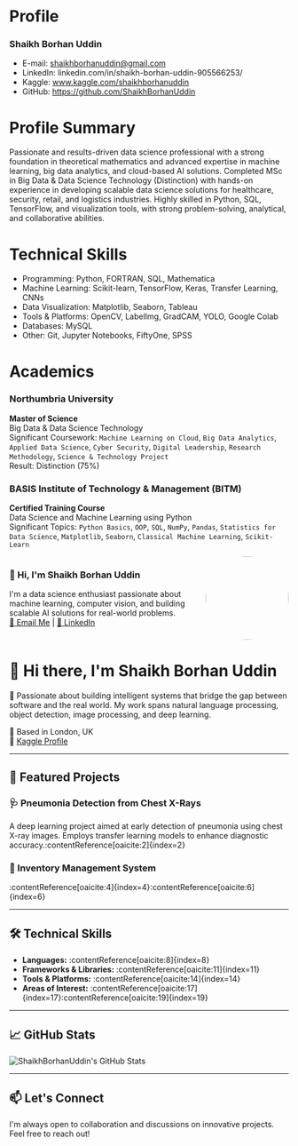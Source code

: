 # Profile

### Shaikh Borhan Uddin
- E-mail: shaikhborhanuddin@gmail.com
- LinkedIn: linkedin.com/in/shaikh-borhan-uddin-905566253/
- Kaggle: www.kaggle.com/shaikhborhanuddin
- GitHub: https://github.com/ShaikhBorhanUddin

# Profile Summary

Passionate and results-driven data science professional with a strong foundation in theoretical mathematics and advanced expertise in machine learning, big data analytics, and cloud-based AI solutions. Completed MSc in Big Data & Data Science Technology (Distinction) with hands-on experience in developing scalable data science solutions for healthcare, security, retail, and logistics industries. Highly skilled in Python, SQL, TensorFlow, and visualization tools, with strong problem-solving, analytical, and collaborative abilities.

# Technical Skills

- Programming: Python, FORTRAN, SQL, Mathematica
- Machine Learning: Scikit-learn, TensorFlow, Keras, Transfer Learning, CNNs
- Data Visualization: Matplotlib, Seaborn, Tableau
- Tools & Platforms: OpenCV, LabelImg, GradCAM, YOLO, Google Colab
- Databases: MySQL
- Other: Git, Jupyter Notebooks, FiftyOne, SPSS

# Academics

### Northumbria University  
**Master of Science**                                                                                         
Big Data & Data Science Technology  
Significant Coursework: `Machine Learning on Cloud`, `Big Data Analytics`, `Applied Data Science`, `Cyber Security`, `Digital Leadership`, `Research Methodology`, `Science & Technology Project`  
Result: Distinction (75%)

### BASIS Institute of Technology & Management (BITM)  
**Certified Training Course**  
Data Science and Machine Learning using Python  
Significant Topics: `Python Basics`, `OOP`, `SQL`, `NumPy`, `Pandas`, `Statistics for Data Science`, `Matplotlib`, `Seaborn`, `Classical Machine Learning`, `Scikit-Learn`


<div style="display: flex; justify-content: space-between; align-items: flex-start;">

<div style="flex: 1;">
  
### 👋 Hi, I'm Shaikh Borhan Uddin

I'm a data science enthusiast passionate about machine learning, computer vision, and building scalable AI solutions for real-world problems.  
[📧 Email Me](mailto:shaikhborhanuddin@gmail.com) | [🔗 LinkedIn](https://linkedin.com/in/shaikh-borhan-uddin-905566253/)

</div>

<div style="margin-left: 20px;">
  <img src="https://raw.githubusercontent.com/username/repo/main/profile.png" width="150" style="border-radius: 50%;" />
</div>

</div>


# 👋 Hi there, I'm Shaikh Borhan Uddin

🎯 Passionate about building intelligent systems that bridge the gap between software and the real world. My work spans natural language processing, object detection, image processing, and deep learning.

📍 Based in London, UK  
🔗 [Kaggle Profile](https://www.kaggle.com/shaikhborhanuddin)

---

## 🚀 Featured Projects

### 🩺 Pneumonia Detection from Chest X-Rays

A deep learning project aimed at early detection of pneumonia using chest X-ray images. Employs transfer learning models to enhance diagnostic accuracy.:contentReference[oaicite:2]{index=2}

### 🛒 Inventory Management System

:contentReference[oaicite:4]{index=4}:contentReference[oaicite:6]{index=6}

---

## 🛠️ Technical Skills

- **Languages:** :contentReference[oaicite:8]{index=8}
- **Frameworks & Libraries:** :contentReference[oaicite:11]{index=11}
- **Tools & Platforms:** :contentReference[oaicite:14]{index=14}
- **Areas of Interest:** :contentReference[oaicite:17]{index=17}:contentReference[oaicite:19]{index=19}

---

## 📈 GitHub Stats

![ShaikhBorhanUddin's GitHub Stats](https://github-readme-stats.vercel.app/api?username=ShaikhBorhanUddin&show_icons=true&theme=radical)

---

## 📫 Let's Connect

I'm always open to collaboration and discussions on innovative projects. Feel free to reach out!



